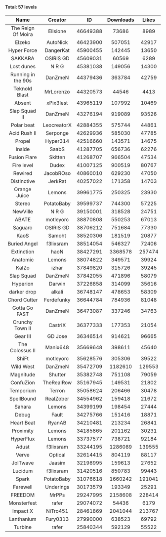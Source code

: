 #### Total: 57 levels

| Name | Creator | ID | Downloads | Likes |
|:---:|:---:|:---:|:---:|:---:|
| The Reign Of Moira | Elisione | 46649388 | 73686 | 8989
| Elzeko | AutoNick | 46423900 | 507051 | 42917
| Hyper Force | DangerKat | 45900455 | 142445 | 13650
| SAKKARA | OSIRIS GD | 45609031 | 60569 | 6289
| Lost dunes | N R G | 45381038 | 149056 | 14300
| Running in the 90s | DanZmeN | 44379436 | 363784 | 42759
| Teknold Blast | MrLorenzo | 44320573 | 44546 | 4413
| Absent | xPix3lest | 43965119 | 107992 | 10469
| Slap Squad II | DanZmeN | 43276194 | 919089 | 93526
| Polar beat | LeocreatorX | 42884355 | 575744 | 44861
| Acid Rush II | Serponge | 42629936 | 585030 | 47785
| Propel | Hyper314 | 42516660 | 143571 | 14675
| Inside | SaabS | 41287705 | 656736 | 62276
| Fusion Flare | Skitten | 41268707 | 966504 | 47534
| Fire level | Dudex | 41007125 | 900519 | 80767
| Rewired | JacobROso | 40860010 | 629230 | 47050
| Distinctive | JerkRat | 40257022 | 171358 | 14703
| Orange Juice | Lemons | 39961775 | 250325 | 23930
| Stereo | PotatoBaby | 39599737 | 744300 | 57225
| NewVille | N R G | 39150001 | 318528 | 24751
| ABATE | motleyorc | 38870808 | 550253 | 67013
| Saguaro | OSIRIS GD | 38706212 | 751684 | 77330
| KaoS | Samoht | 38520306 | 181519 | 20877
| Buried Angel | f3lixsram | 38514054 | 546327 | 72406
| Extinction | haoN | 38427291 | 3368578 | 257474
| Anatomic | Lemons | 38074822 | 349571 | 39924
| KaIZo | izhar | 37849820 | 315726 | 39245
| Slap Squad | DanZmeN | 37842055 | 471896 | 58079
| Hyperion | Darwin | 37226858 | 314099 | 35616
| darker drop | alkali | 36748147 | 478653 | 58309
| Chord Cutter | Ferdefunky | 36644784 | 784936 | 81048
| Gotta Go FAST | DanZmeN | 36473087 | 337246 | 34763
| Crunchy Town II | CastriX | 36377333 | 177353 | 21054
| Gear III | GD Jose | 36346514 | 914621 | 96665
| The Colossus II | Manix648 | 35669648 | 398611 | 45640
| ShiFt | motleyorc | 35628576 | 305306 | 39522
| Wild West | DanZmeN | 35472709 | 1182610 | 129553
| Magnitude | Shutter | 35382748 | 751108 | 79059
| ConfuZion | TheRealRow | 35167945 | 149531 | 21802
| Temporium | Terron | 35058624 | 206466 | 30478
| SpellBound | RealZober | 34554962 | 159418 | 21672
| Sahara | Lemons | 34399199 | 198454 | 27444
| Debug | Fault | 34275766 | 151416 | 18871
| Heart Beat | RyanAB | 34210481 | 213234 | 26841
| Proximity | Lemons | 34185865 | 201162 | 30231
| HyperFlux | Lemons | 33737577 | 738721 | 92184
| Adust | f3lixsram | 33244195 | 1286089 | 139555
| Verve | Optical | 32614415 | 804119 | 88117
| JolTwave | Jaasim | 32198995 | 159613 | 27652
| Lucidum | f3lixsram | 31420516 | 850783 | 99443
| Spark | PotatoBaby | 31076618 | 1660242 | 191041
| Farewell | Underings | 30173579 | 193349 | 25291
| FREEDOM | MrPPs | 29247995 | 2158608 | 228414
| Monsterfest | rafer | 29074072 | 54436 | 6179
| Impact X | NiTro451 | 28461869 | 2041044 | 213767
| Lanthanium | Fury0313 | 27990000 | 638523 | 69792
| Turbine | rafer | 25840344 | 592129 | 55522
